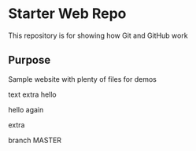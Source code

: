 # Starter Web Repo

This repository is for showing how Git and GitHub work

## Purpose

Sample website with plenty of files for demos

text extra
 hello
 
 hello again
 
 
 extra
 
 
 branch MASTER
 